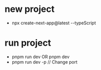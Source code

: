 # new project

- npx create-next-app@latest --typeScript

# run project

- pnpm run dev OR pnpm dev
- pnpm run dev -p <port> // Change port
